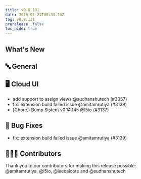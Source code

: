 ```yaml
---
title: v0.8.131
date: 2025-01-24T08:33:16Z
tag: v0.8.131
prerelease: false
toc_hide: true
---
```


## What's New
## 🔤 General
## 🖥 Cloud UI

- add support to assign views @sudhanshutech (#3057)
- fix: extension build failed issue @amitamrutiya (#3139)
- [Chore]: Bump Sistent v0.14.145 @l5io (#3137)

## 🐛 Bug Fixes

- fix: extension build failed issue @amitamrutiya (#3139)

## 👨🏽‍💻 Contributors

Thank you to our contributors for making this release possible:
@amitamrutiya, @l5io, @leecalcote and @sudhanshutech

